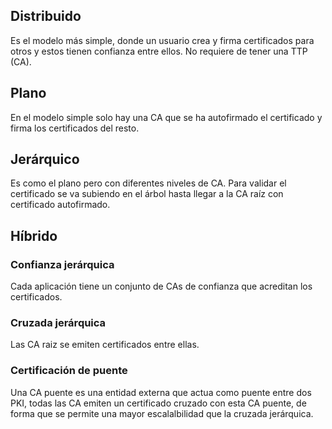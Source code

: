 ## Distribuido

Es el modelo más simple, donde un usuario crea y firma certificados para otros y estos tienen confianza entre ellos. No requiere de tener una TTP (CA).

## Plano

En el modelo simple solo hay una CA que se ha autofirmado el certificado y firma los certificados del resto.

## Jerárquico

Es como el plano pero con diferentes niveles de CA. Para validar el certificado se va subiendo en el árbol hasta llegar a la CA raíz con certificado autofirmado.

## Híbrido

### Confianza jerárquica

Cada aplicación tiene un conjunto de CAs de confianza que acreditan los certificados.

### Cruzada jerárquica

Las CA raiz se emiten certificados entre ellas.

### Certificación de puente

Una CA puente es una entidad externa que actua como puente entre dos PKI, todas las CA emiten un certificado cruzado con esta CA puente, de forma que se permite una mayor escalalbilidad que la cruzada jerárquica.


